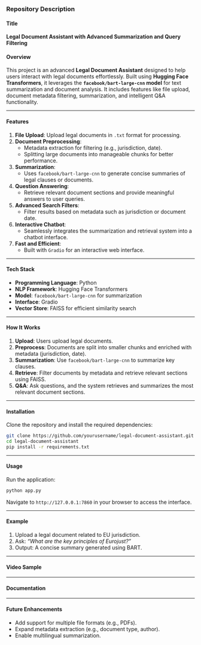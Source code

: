 ### **Repository Description**

#### **Title**
**Legal Document Assistant with Advanced Summarization and Query Filtering**

#### **Overview**
This project is an advanced **Legal Document Assistant** designed to help users interact with legal documents effortlessly. Built using **Hugging Face Transformers**, it leverages the **`facebook/bart-large-cnn` model** for text summarization and document analysis. It includes features like file upload, document metadata filtering, summarization, and intelligent Q&A functionality.

---

#### **Features**
1. **File Upload**: Upload legal documents in `.txt` format for processing.
2. **Document Preprocessing**:
   - Metadata extraction for filtering (e.g., jurisdiction, date).
   - Splitting large documents into manageable chunks for better performance.
3. **Summarization**:
   - Uses `facebook/bart-large-cnn` to generate concise summaries of legal clauses or documents.
4. **Question Answering**:
   - Retrieve relevant document sections and provide meaningful answers to user queries.
5. **Advanced Search Filters**:
   - Filter results based on metadata such as jurisdiction or document date.
6. **Interactive Chatbot**:
   - Seamlessly integrates the summarization and retrieval system into a chatbot interface.
7. **Fast and Efficient**:
   - Built with `Gradio` for an interactive web interface.

---

#### **Tech Stack**
- **Programming Language**: Python
- **NLP Framework**: Hugging Face Transformers
- **Model**: `facebook/bart-large-cnn` for summarization
- **Interface**: Gradio
- **Vector Store**: FAISS for efficient similarity search

---

#### **How It Works**
1. **Upload**: Users upload legal documents.
2. **Preprocess**: Documents are split into smaller chunks and enriched with metadata (jurisdiction, date).
3. **Summarization**: Use `facebook/bart-large-cnn` to summarize key clauses.
4. **Retrieve**: Filter documents by metadata and retrieve relevant sections using FAISS.
5. **Q&A**: Ask questions, and the system retrieves and summarizes the most relevant document sections.

---

#### **Installation**
Clone the repository and install the required dependencies:

```bash
git clone https://github.com/yourusername/legal-document-assistant.git
cd legal-document-assistant
pip install -r requirements.txt
```

---

#### **Usage**
Run the application:

```bash
python app.py
```

Navigate to `http://127.0.0.1:7860` in your browser to access the interface.

---

#### **Example**
1. Upload a legal document related to EU jurisdiction.
2. Ask: _“What are the key principles of Eurojust?”_
3. Output: A concise summary generated using BART.

---

#### **Video Sample**

---

#### **Documentation**

---

#### **Future Enhancements**
- Add support for multiple file formats (e.g., PDFs).
- Expand metadata extraction (e.g., document type, author).
- Enable multilingual summarization.
